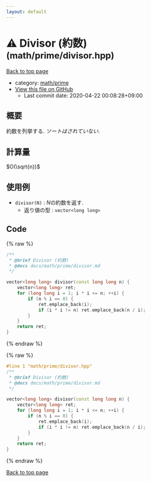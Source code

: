 ```yaml
---
layout: default
---
```


<!-- mathjax config similar to math.stackexchange -->
<script type="text/javascript" async
  src="https://cdnjs.cloudflare.com/ajax/libs/mathjax/2.7.5/MathJax.js?config=TeX-MML-AM_CHTML">
</script>
<script type="text/x-mathjax-config">
  MathJax.Hub.Config({
    TeX: { equationNumbers: { autoNumber: "AMS" }},
    tex2jax: {
      inlineMath: [ ['$','$'] ],
      processEscapes: true
    },
    "HTML-CSS": { matchFontHeight: false },
    displayAlign: "left",
    displayIndent: "2em"
  });
</script>

<script type="text/javascript" src="https://cdnjs.cloudflare.com/ajax/libs/jquery/3.4.1/jquery.min.js"></script>
<script src="https://cdn.jsdelivr.net/npm/jquery-balloon-js@1.1.2/jquery.balloon.min.js" integrity="sha256-ZEYs9VrgAeNuPvs15E39OsyOJaIkXEEt10fzxJ20+2I=" crossorigin="anonymous"></script>
<script type="text/javascript" src="../../../assets/js/copy-button.js"></script>
<link rel="stylesheet" href="../../../assets/css/copy-button.css" />


# :warning: Divisor (約数) <small>(math/prime/divisor.hpp)</small>

<a href="../../../index.html">Back to top page</a>

* category: <a href="../../../index.html#284ec5e6a3c30a992cd88179b43d3dce">math/prime</a>
* <a href="{{ site.github.repository_url }}/blob/master/math/prime/divisor.hpp">View this file on GitHub</a>
    - Last commit date: 2020-04-22 00:08:28+09:00




## 概要

約数を列挙する. *ソートはされていない*.

## 計算量

$O(\sqrt{n})$

## 使用例

* `divisor(N)` : $N$の約数を返す.
  * 返り値の型 : `vector<long long>`


## Code

<a id="unbundled"></a>
{% raw %}
```cpp
/**
 * @brief Divisor (約数)
 * @docs docs/math/prime/divisor.md
 */

vector<long long> divisor(const long long n) {
    vector<long long> ret;
    for (long long i = 1; i * i <= n; ++i) {
        if (n % i == 0) {
            ret.emplace_back(i);
            if (i * i != n) ret.emplace_back(n / i);
        }
    }
    return ret;
}

```
{% endraw %}

<a id="bundled"></a>
{% raw %}
```cpp
#line 1 "math/prime/divisor.hpp"
/**
 * @brief Divisor (約数)
 * @docs docs/math/prime/divisor.md
 */

vector<long long> divisor(const long long n) {
    vector<long long> ret;
    for (long long i = 1; i * i <= n; ++i) {
        if (n % i == 0) {
            ret.emplace_back(i);
            if (i * i != n) ret.emplace_back(n / i);
        }
    }
    return ret;
}

```
{% endraw %}

<a href="../../../index.html">Back to top page</a>

